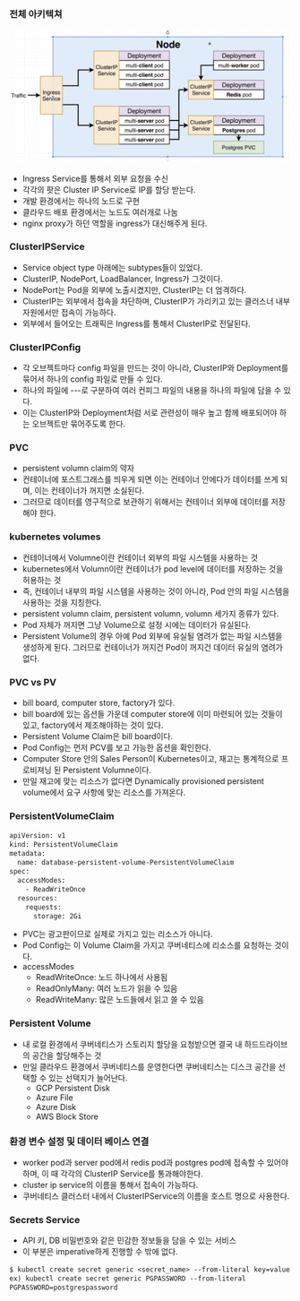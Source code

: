### 전체 아키텍쳐
![kube_complex_archi](../../../images/kube_complex_archi.png)
- Ingress Service를 통해서 외부 요청을 수신
- 각각의 팟은 Cluster IP Service로 IP를 할당 받는다.
- 개발 환경에서는 하나의 노드로 구현
- 클라우드 배포 환경에서는 노드도 여러개로 나눔
- nginx proxy가 하던 역할을 ingress가 대신해주게 된다.

### ClusterIPService
- Service object type 아래에는 subtypes들이 있었다.
- ClusterIP, NodePort, LoadBalancer, Ingress가 그것이다.
- NodePort는 Pod을 외부에 노출시켰지만, ClusterIP는 더 엄격하다.
- ClusterIP는 외부에서 접속을 차단하며, ClusterIP가 가리키고 있는 클러스너 내부 자원에서만 접속이 가능하다.
- 외부에서 들어오는 트래픽은 Ingress를 통해서 ClusterIP로 전달된다.

### ClusterIPConfig
- 각 오브젝트마다 config 파일을 만드는 것이 아니라, ClusterIP와 Deployment를 묶어서 하나의 config 파일로 만들 수 있다.
- 하나의 파일에 ---로 구분하여 여러 컨피그 파일의 내용을 하나의 파일에 담을 수 있다.
- 이는 ClusterIP와 Deployment처럼 서로 관련성이 매우 높고 함께 배포되어야 하는 오브젝트만 묶어주도록 한다.

### PVC
- persistent volumn claim의 약자
- 컨테이너에 포스트그래스를 띄우게 되면 이는 컨테이너 안에다가 데이터를 쓰게 되며, 이는 컨테이너가 꺼지면 소실된다.
- 그러므로 데이터를 영구적으로 보관하기 위해서는 컨테이너 외부에 데이터를 저장해야 한다.

### kubernetes volumes
- 컨테이너에서 Volumne이란 컨테이너 외부의 파일 시스템을 사용하는 것
- kubernetes에서 Volumn이란 컨테이너가 pod level에 데이터를 저장하는 것을 허용하는 것
- 즉, 컨테이너 내부의 파일 시스템을 사용하는 것이 아니라, Pod 안의 파일 시스템을 사용하는 것을 지칭한다.
- persistent volumn claim, persistent volumn, volumn 세가지 종류가 있다.
- Pod 자체가 꺼지면 그냥 Volume으로 설정 시에는 데이터가 유실된다.
- Persistent Volume의 경우 아예 Pod 외부에 유실될 염려가 없는 파일 시스템을 생성하게 된다. 그러므로 컨테이너가 꺼지건 Pod이 꺼지건 데이터 유실의 염려가 없다.

### PVC vs PV
- bill board, computer store, factory가 있다.
- bill board에 있는 옵션들 가운데 computer store에 이미 마련되어 있는 것들이 있고, factory에서 제조해야하는 것이 있다.
- Persistent Volume Claim은 bill board이다.
- Pod Config는 먼저 PCV를 보고 가능한 옵션을 확인한다.
- Computer Store 안의 Sales Person이 Kubernetes이고, 재고는 통계적으로 프로비져닝 된 Persistent Volumne이다.
- 만일 재고에 맞는 리소스가 없다면 Dynamically provisioned persistent volume에서 요구 사항에 맞는 리소스를 가져온다.

### PersistentVolumeClaim
```
apiVersion: v1
kind: PersistentVolumeClaim
metadata:
  name: database-persistent-volume-PersistentVolumeClaim
spec:
  accessModes:
    - ReadWriteOnce
  resources:
    requests:
      storage: 2Gi
```
- PVC는 광고판이므로 실제로 가지고 있는 리소스가 아니다.
- Pod Config는 이 Volume Claim을 가지고 쿠버네티스에 리소스를 요청하는 것이다.
- accessModes
  - ReadWriteOnce: 노드 하나에서 사용됨
  - ReadOnlyMany: 여러 노드가 읽을 수 있음
  - ReadWriteMany: 많은 노드들에서 읽고 쓸 수 있음

### Persistent Volume
- 내 로컬 환경에서 쿠버네티스가 스토리지 할당을 요청받으면 결국 내 하드드라이브의 공간을 할당해주는 것
- 만일 클라우드 환경에서 쿠버네티스를 운영한다면 쿠버네티스는 디스크 공간을 선택할 수 있는 선택지가 늘어난다.
  - GCP Persistent Disk
  - Azure File
  - Azure Disk
  - AWS Block Store

### 환경 변수 설정 및 데이터 베이스 연결
- worker pod과 server pod에서 redis pod과 postgres pod에 접속할 수 있어야 하며, 이 때 각각의 ClusterIP Service를 통과해야한다.
- cluster ip service의 이름을 통해서 접속이 가능하다.
- 쿠버네티스 클러스터 내에서 ClusterIPService의 이름을 호스트 명으로 사용한다.

### Secrets Service
- API 키, DB 비밀번호와 같은 민감한 정보들을 담을 수 있는 서비스
- 이 부분은 imperative하게 진행할 수 밖에 없다.
```
$ kubectl create secret generic <secret_name> --from-literal key=value
ex) kubectl create secret generic PGPASSWORD --from-literal PGPASSWORD=postgrespassword
```
